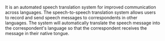 It is an automated speech translation system for improved communication across languages.
The speech-to-speech translation system allows users to record and send speech messages to correspondents in other languages. The system will automatically translate the speech message into the correspondent's language so that the correspondent receives the message in their native tongue.
